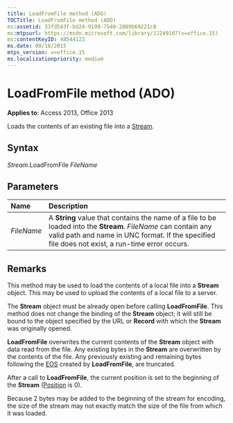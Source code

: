 ```yaml
---
title: LoadFromFile method (ADO)
TOCTitle: LoadFromFile method (ADO)
ms:assetid: 33fd543f-bd24-9199-7540-2889b69221c8
ms:mtpsurl: https://msdn.microsoft.com/library/JJ249107(v=office.15)
ms:contentKeyID: 48544123
ms.date: 09/18/2015
mtps_version: v=office.15
ms.localizationpriority: medium
---
```


# LoadFromFile method (ADO)

**Applies to**: Access 2013, Office 2013

Loads the contents of an existing file into a [Stream](stream-object-ado.md).

## Syntax

*Stream*.LoadFromFile *FileName*

## Parameters

|Name |Description|
|:----|:----------|
|*FileName* |A **String** value that contains the name of a file to be loaded into the **Stream**. *FileName* can contain any valid path and name in UNC format. If the specified file does not exist, a run-time error occurs.|

## Remarks

This method may be used to load the contents of a local file into a **Stream** object. This may be used to upload the contents of a local file to a server.

The **Stream** object must be already open before calling **LoadFromFile**. This method does not change the binding of the **Stream** object; it will still be bound to the object specified by the URL or **Record** with which the **Stream** was originally opened.

**LoadFromFile** overwrites the current contents of the **Stream** object with data read from the file. Any existing bytes in the **Stream** are overwritten by the contents of the file. Any previously existing and remaining bytes following the [EOS](eos-property-ado.md) created by **LoadFromFile**, are truncated.

After a call to **LoadFromFile**, the current position is set to the beginning of the **Stream** ([Position](position-property-ado.md) is 0).

Because 2 bytes may be added to the beginning of the stream for encoding, the size of the stream may not exactly match the size of the file from which it was loaded.

